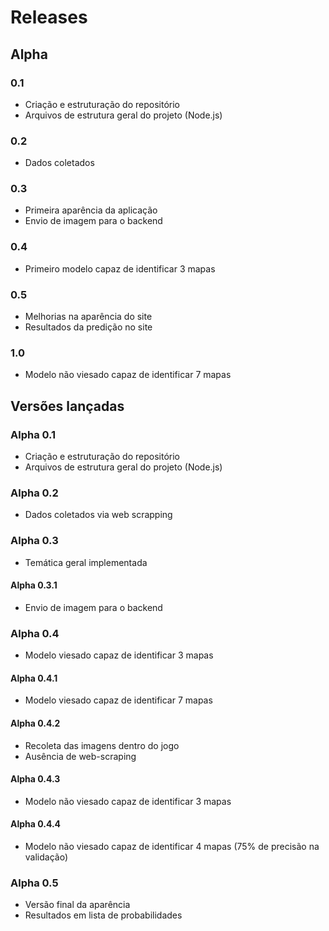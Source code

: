 # Releases

## Alpha
### 0.1
- Criação e estruturação do repositório
- Arquivos de estrutura geral do projeto (Node.js)

### 0.2
- Dados coletados

### 0.3
- Primeira aparência da aplicação
- Envio de imagem para o backend

### 0.4
- Primeiro modelo capaz de identificar 3 mapas

### 0.5
- Melhorias na aparência do site
- Resultados da predição no site

### 1.0
- Modelo não viesado capaz de identificar 7 mapas

## Versões lançadas
### Alpha 0.1
- Criação e estruturação do repositório
- Arquivos de estrutura geral do projeto (Node.js)

### Alpha 0.2
- Dados coletados via web scrapping

### Alpha 0.3
- Temática geral implementada

#### Alpha 0.3.1
- Envio de imagem para o backend

### Alpha 0.4
- Modelo viesado capaz de identificar 3 mapas

#### Alpha 0.4.1
- Modelo viesado capaz de identificar 7 mapas

#### Alpha 0.4.2
- Recoleta das imagens dentro do jogo
- Ausência de web-scraping

#### Alpha 0.4.3
- Modelo não viesado capaz de identificar 3 mapas

#### Alpha 0.4.4
- Modelo não viesado capaz de identificar 4 mapas (75% de precisão na validação)

### Alpha 0.5
- Versão final da aparência
- Resultados em lista de probabilidades